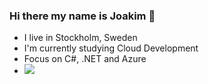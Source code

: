 ### Hi there my name is Joakim 👋

- I live in Stockholm, Sweden
- I'm currently studying Cloud Development
- Focus on C#, .NET and Azure
- <a href="https://www.codewars.com/users/p1otrboi"><img src="https://www.codewars.com/users/p1otrboi/badges/micro"></a>


